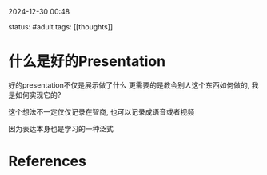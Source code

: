 2024-12-30    00:48

status: #adult 
tags: [[thoughts]]


# 什么是好的Presentation

好的presentation不仅是展示做了什么
更需要的是教会别人这个东西如何做的, 我是如何实现它的?

这个想法不一定仅仅记录在智商, 也可以记录成语音或者视频

因为表达本身也是学习的一种泛式



# References
